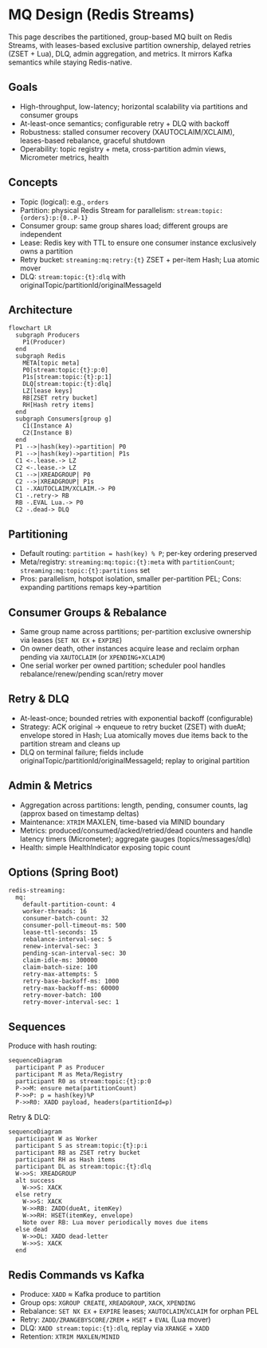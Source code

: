 # MQ Design (Redis Streams)

This page describes the partitioned, group-based MQ built on Redis Streams, with leases-based exclusive partition ownership, delayed retries (ZSET + Lua), DLQ, admin aggregation, and metrics. It mirrors Kafka semantics while staying Redis-native.

## Goals
- High-throughput, low-latency; horizontal scalability via partitions and consumer groups
- At-least-once semantics; configurable retry + DLQ with backoff
- Robustness: stalled consumer recovery (XAUTOCLAIM/XCLAIM), leases-based rebalance, graceful shutdown
- Operability: topic registry + meta, cross-partition admin views, Micrometer metrics, health

## Concepts
- Topic (logical): e.g., `orders`
- Partition: physical Redis Stream for parallelism: `stream:topic:{orders}:p:{0..P-1}`
- Consumer group: same group shares load; different groups are independent
- Lease: Redis key with TTL to ensure one consumer instance exclusively owns a partition
- Retry bucket: `streaming:mq:retry:{t}` ZSET + per-item Hash; Lua atomic mover
- DLQ: `stream:topic:{t}:dlq` with originalTopic/partitionId/originalMessageId

## Architecture
```mermaid
flowchart LR
  subgraph Producers
    P1(Producer)
  end
  subgraph Redis
    META[topic meta]
    P0[stream:topic:{t}:p:0]
    P1s[stream:topic:{t}:p:1]
    DLQ[stream:topic:{t}:dlq]
    LZ[lease keys]
    RB[ZSET retry bucket]
    RH[Hash retry items]
  end
  subgraph Consumers[group g]
    C1(Instance A)
    C2(Instance B)
  end
  P1 -->|hash(key)->partition| P0
  P1 -->|hash(key)->partition| P1s
  C1 <-.lease.-> LZ
  C2 <-.lease.-> LZ
  C1 -->|XREADGROUP| P0
  C2 -->|XREADGROUP| P1s
  C1 -.XAUTOCLAIM/XCLAIM.-> P0
  C1 -.retry-> RB
  RB -.EVAL Lua.-> P0
  C2 -.dead-> DLQ
```

## Partitioning
- Default routing: `partition = hash(key) % P`; per-key ordering preserved
- Meta/registry: `streaming:mq:topic:{t}:meta` with `partitionCount`; `streaming:mq:topic:{t}:partitions` set
- Pros: parallelism, hotspot isolation, smaller per-partition PEL; Cons: expanding partitions remaps key→partition

## Consumer Groups & Rebalance
- Same group name across partitions; per-partition exclusive ownership via leases (`SET NX EX` + `EXPIRE`)
- On owner death, other instances acquire lease and reclaim orphan pending via `XAUTOCLAIM` (or `XPENDING+XCLAIM`)
- One serial worker per owned partition; scheduler pool handles rebalance/renew/pending scan/retry mover

## Retry & DLQ
- At-least-once; bounded retries with exponential backoff (configurable)
- Strategy: ACK original → enqueue to retry bucket (ZSET) with dueAt; envelope stored in Hash; Lua atomically moves due items back to the partition stream and cleans up
- DLQ on terminal failure; fields include originalTopic/partitionId/originalMessageId; replay to original partition

## Admin & Metrics
- Aggregation across partitions: length, pending, consumer counts, lag (approx based on timestamp deltas)
- Maintenance: `XTRIM` MAXLEN, time-based via MINID boundary
- Metrics: produced/consumed/acked/retried/dead counters and handle latency timers (Micrometer); aggregate gauges (topics/messages/dlq)
- Health: simple HealthIndicator exposing topic count

## Options (Spring Boot)
```
redis-streaming:
  mq:
    default-partition-count: 4
    worker-threads: 16
    consumer-batch-count: 32
    consumer-poll-timeout-ms: 500
    lease-ttl-seconds: 15
    rebalance-interval-sec: 5
    renew-interval-sec: 3
    pending-scan-interval-sec: 30
    claim-idle-ms: 300000
    claim-batch-size: 100
    retry-max-attempts: 5
    retry-base-backoff-ms: 1000
    retry-max-backoff-ms: 60000
    retry-mover-batch: 100
    retry-mover-interval-sec: 1
```

## Sequences
Produce with hash routing:
```mermaid
sequenceDiagram
  participant P as Producer
  participant M as Meta/Registry
  participant R0 as stream:topic:{t}:p:0
  P->>M: ensure meta(partitionCount)
  P->>P: p = hash(key)%P
  P->>R0: XADD payload, headers(partitionId=p)
```

Retry & DLQ:
```mermaid
sequenceDiagram
  participant W as Worker
  participant S as stream:topic:{t}:p:i
  participant RB as ZSET retry bucket
  participant RH as Hash items
  participant DL as stream:topic:{t}:dlq
  W->>S: XREADGROUP
  alt success
    W->>S: XACK
  else retry
    W->>S: XACK
    W->>RB: ZADD(dueAt, itemKey)
    W->>RH: HSET(itemKey, envelope)
    Note over RB: Lua mover periodically moves due items
  else dead
    W->>DL: XADD dead-letter
    W->>S: XACK
  end
```

## Redis Commands vs Kafka
- Produce: `XADD` ≈ Kafka produce to partition
- Group ops: `XGROUP CREATE`, `XREADGROUP`, `XACK`, `XPENDING`
- Rebalance: `SET NX EX` + `EXPIRE` leases; `XAUTOCLAIM`/`XCLAIM` for orphan PEL
- Retry: `ZADD/ZRANGEBYSCORE/ZREM` + `HSET` + `EVAL` (Lua mover)
- DLQ: `XADD stream:topic:{t}:dlq`, replay via `XRANGE` + `XADD`
- Retention: `XTRIM MAXLEN/MINID`
